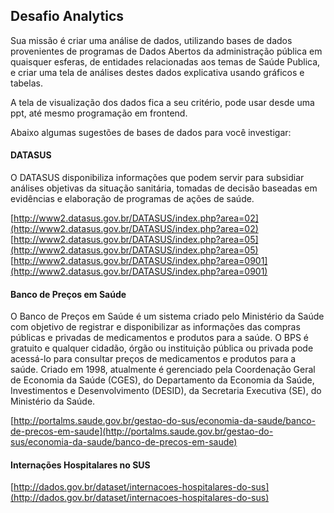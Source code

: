 ## Desafio Analytics

Sua missão é criar uma análise de dados, utilizando bases de dados provenientes de programas de Dados Abertos da administração pública em quaisquer esferas, de entidades relacionadas aos temas de Saúde Publica, e criar uma tela de análises destes dados explicativa usando gráficos e tabelas.

A tela de visualização dos dados fica a seu critério, pode usar desde uma ppt, até mesmo programação em frontend.

Abaixo algumas sugestões de bases de dados para você investigar:
 
#### DATASUS
O DATASUS disponibiliza informações que podem servir para subsidiar  análises objetivas da situação sanitária, tomadas de decisão baseadas em evidências e elaboração de programas de ações de saúde.
 
[http://www2.datasus.gov.br/DATASUS/index.php?area=02](http://www2.datasus.gov.br/DATASUS/index.php?area=02)  
[http://www2.datasus.gov.br/DATASUS/index.php?area=05](http://www2.datasus.gov.br/DATASUS/index.php?area=05)  
[http://www2.datasus.gov.br/DATASUS/index.php?area=0901](http://www2.datasus.gov.br/DATASUS/index.php?area=0901)
 
#### Banco de Preços em Saúde

O Banco de Preços em Saúde é um sistema criado pelo Ministério da Saúde com objetivo de registrar e disponibilizar as informações das compras públicas e privadas de medicamentos e produtos para a saúde. O BPS é gratuito e qualquer cidadão, órgão ou instituição pública ou privada pode acessá-lo para consultar preços de medicamentos e produtos para a saúde. Criado em 1998, atualmente é gerenciado pela Coordenação Geral de Economia da Saúde (CGES), do Departamento da Economia da Saúde, Investimentos e Desenvolvimento (DESID), da Secretaria Executiva (SE), do Ministério da Saúde.

[http://portalms.saude.gov.br/gestao-do-sus/economia-da-saude/banco-de-precos-em-saude](http://portalms.saude.gov.br/gestao-do-sus/economia-da-saude/banco-de-precos-em-saude)
 

#### Internações Hospitalares no SUS

[http://dados.gov.br/dataset/internacoes-hospitalares-do-sus](http://dados.gov.br/dataset/internacoes-hospitalares-do-sus)

